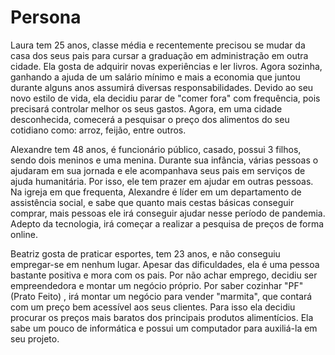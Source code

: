 # Persona

Laura tem 25 anos, classe média e recentemente precisou se mudar da casa dos seus pais para cursar a graduação em administração em outra cidade. Ela gosta de adquirir novas experiências e ler livros. Agora sozinha, ganhando a ajuda de um salário mínimo e mais a economia que juntou durante alguns anos assumirá diversas responsabilidades. Devido ao seu novo estilo de vida, ela decidiu parar de "comer fora" com frequência, pois precisará controlar melhor os seus gastos. Agora, em uma cidade desconhecida, comecerá a pesquisar o preço dos alimentos do seu cotidiano como: arroz, feijão, entre outros.

Alexandre tem 48 anos, é funcionário público, casado, possui 3 filhos, sendo dois meninos e uma menina. Durante sua infância, várias pessoas o ajudaram em sua jornada e ele acompanhava seus pais em serviços de ajuda humanitária. Por isso, ele tem prazer em ajudar em outras pessoas. Na igreja em que frequenta, Alexandre é líder em um departamento de assistência social, e sabe que quanto mais cestas básicas conseguir comprar, mais pessoas ele irá conseguir ajudar nesse período de pandemia. Adepto da tecnologia, irá começar a realizar a pesquisa de preços de forma online.

Beatriz gosta de praticar esportes, tem 23 anos, e não conseguiu empregar-se em nenhum lugar. Apesar das dificuldades, ela é uma pessoa bastante positiva e mora com os pais. Por não achar emprego, decidiu ser empreendedora e montar um negócio próprio. Por saber cozinhar "PF" (Prato Feito) , irá montar um negócio para vender "marmita", que contará com um preço bem acessível aos seus clientes. Para isso ela decidiu procurar os preços mais baratos dos principais produtos alimentícios. Ela sabe um pouco de informática e possui um computador para auxiliá-la em seu projeto.
